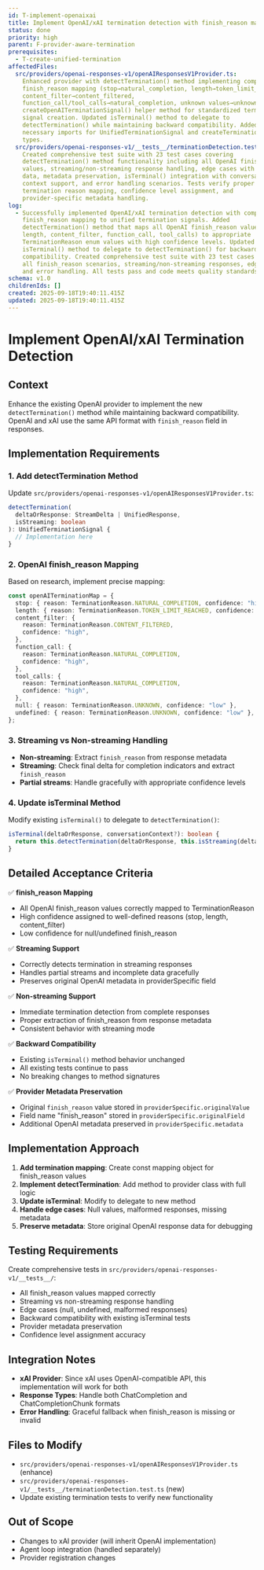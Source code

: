 ```yaml
---
id: T-implement-openaixai
title: Implement OpenAI/xAI termination detection with finish_reason mapping
status: done
priority: high
parent: F-provider-aware-termination
prerequisites:
  - T-create-unified-termination
affectedFiles:
  src/providers/openai-responses-v1/openAIResponsesV1Provider.ts:
    Enhanced provider with detectTermination() method implementing comprehensive
    finish_reason mapping (stop→natural_completion, length→token_limit_reached,
    content_filter→content_filtered,
    function_call/tool_calls→natural_completion, unknown values→unknown). Added
    createOpenAITerminationSignal() helper method for standardized termination
    signal creation. Updated isTerminal() method to delegate to
    detectTermination() while maintaining backward compatibility. Added
    necessary imports for UnifiedTerminationSignal and createTerminationSignal
    types.
  src/providers/openai-responses-v1/__tests__/terminationDetection.test.ts:
    Created comprehensive test suite with 23 test cases covering
    detectTermination() method functionality including all OpenAI finish_reason
    values, streaming/non-streaming response handling, edge cases with malformed
    data, metadata preservation, isTerminal() integration with conversation
    context support, and error handling scenarios. Tests verify proper
    termination reason mapping, confidence level assignment, and
    provider-specific metadata handling.
log:
  - Successfully implemented OpenAI/xAI termination detection with comprehensive
    finish_reason mapping to unified termination signals. Added
    detectTermination() method that maps all OpenAI finish_reason values (stop,
    length, content_filter, function_call, tool_calls) to appropriate
    TerminationReason enum values with high confidence levels. Updated
    isTerminal() method to delegate to detectTermination() for backward
    compatibility. Created comprehensive test suite with 23 test cases covering
    all finish_reason scenarios, streaming/non-streaming responses, edge cases,
    and error handling. All tests pass and code meets quality standards.
schema: v1.0
childrenIds: []
created: 2025-09-18T19:40:11.415Z
updated: 2025-09-18T19:40:11.415Z
---
```


# Implement OpenAI/xAI Termination Detection

## Context

Enhance the existing OpenAI provider to implement the new `detectTermination()` method while maintaining backward compatibility. OpenAI and xAI use the same API format with `finish_reason` field in responses.

## Implementation Requirements

### 1. Add detectTermination Method

Update `src/providers/openai-responses-v1/openAIResponsesV1Provider.ts`:

```typescript
detectTermination(
  deltaOrResponse: StreamDelta | UnifiedResponse,
  isStreaming: boolean
): UnifiedTerminationSignal {
  // Implementation here
}
```

### 2. OpenAI finish_reason Mapping

Based on research, implement precise mapping:

```typescript
const openAITerminationMap = {
  stop: { reason: TerminationReason.NATURAL_COMPLETION, confidence: "high" },
  length: { reason: TerminationReason.TOKEN_LIMIT_REACHED, confidence: "high" },
  content_filter: {
    reason: TerminationReason.CONTENT_FILTERED,
    confidence: "high",
  },
  function_call: {
    reason: TerminationReason.NATURAL_COMPLETION,
    confidence: "high",
  },
  tool_calls: {
    reason: TerminationReason.NATURAL_COMPLETION,
    confidence: "high",
  },
  null: { reason: TerminationReason.UNKNOWN, confidence: "low" },
  undefined: { reason: TerminationReason.UNKNOWN, confidence: "low" },
};
```

### 3. Streaming vs Non-streaming Handling

- **Non-streaming**: Extract `finish_reason` from response metadata
- **Streaming**: Check final delta for completion indicators and extract `finish_reason`
- **Partial streams**: Handle gracefully with appropriate confidence levels

### 4. Update isTerminal Method

Modify existing `isTerminal()` to delegate to `detectTermination()`:

```typescript
isTerminal(deltaOrResponse, conversationContext?): boolean {
  return this.detectTermination(deltaOrResponse, this.isStreaming(deltaOrResponse)).shouldTerminate;
}
```

## Detailed Acceptance Criteria

✅ **finish_reason Mapping**

- All OpenAI finish_reason values correctly mapped to TerminationReason
- High confidence assigned to well-defined reasons (stop, length, content_filter)
- Low confidence for null/undefined finish_reason

✅ **Streaming Support**

- Correctly detects termination in streaming responses
- Handles partial streams and incomplete data gracefully
- Preserves original OpenAI metadata in providerSpecific field

✅ **Non-streaming Support**

- Immediate termination detection from complete responses
- Proper extraction of finish_reason from response metadata
- Consistent behavior with streaming mode

✅ **Backward Compatibility**

- Existing `isTerminal()` method behavior unchanged
- All existing tests continue to pass
- No breaking changes to method signatures

✅ **Provider Metadata Preservation**

- Original `finish_reason` value stored in `providerSpecific.originalValue`
- Field name "finish_reason" stored in `providerSpecific.originalField`
- Additional OpenAI metadata preserved in `providerSpecific.metadata`

## Implementation Approach

1. **Add termination mapping**: Create const mapping object for finish_reason values
2. **Implement detectTermination**: Add method to provider class with full logic
3. **Update isTerminal**: Modify to delegate to new method
4. **Handle edge cases**: Null values, malformed responses, missing metadata
5. **Preserve metadata**: Store original OpenAI response data for debugging

## Testing Requirements

Create comprehensive tests in `src/providers/openai-responses-v1/__tests__/`:

- All finish_reason values mapped correctly
- Streaming vs non-streaming response handling
- Edge cases (null, undefined, malformed responses)
- Backward compatibility with existing isTerminal tests
- Provider metadata preservation
- Confidence level assignment accuracy

## Integration Notes

- **xAI Provider**: Since xAI uses OpenAI-compatible API, this implementation will work for both
- **Response Types**: Handle both ChatCompletion and ChatCompletionChunk formats
- **Error Handling**: Graceful fallback when finish_reason is missing or invalid

## Files to Modify

- `src/providers/openai-responses-v1/openAIResponsesV1Provider.ts` (enhance)
- `src/providers/openai-responses-v1/__tests__/terminationDetection.test.ts` (new)
- Update existing termination tests to verify new functionality

## Out of Scope

- Changes to xAI provider (will inherit OpenAI implementation)
- Agent loop integration (handled separately)
- Provider registration changes
